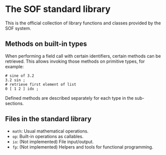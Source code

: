 # The SOF standard library

This is the official collection of library functions and classes provided by the SOF system.

<!-- ## How to write your own library

A library is simply a collection of related functionality, possibly implemented in a native Java class (explanation/implementation plan coming soon!). The tool `sof packlib` can pack a library by investigating the current or a given directory and combining all the found `.sof` source files into one `.soflib` file that is recognized by SOF's `use` PT. -->

## Methods on built-in types

When performing a field call with certain identifiers, certain methods can be retrieved. This allows invoking those methods on primitive types, for example:

```sof
# sine of 3.2
3.2 sin ;
# retrieve first element of list
0 [ 1 2 ] idx ;
```

Defined methods are described separately for each type in the sub-sections.

## Files in the standard library

- `math`: Usual mathematical operations.
- `op`: Built-in operations as callables.
- `io`: (Not implemented) File input/output.
- `fp`: (Not implemented) Helpers and tools for functional programming.
